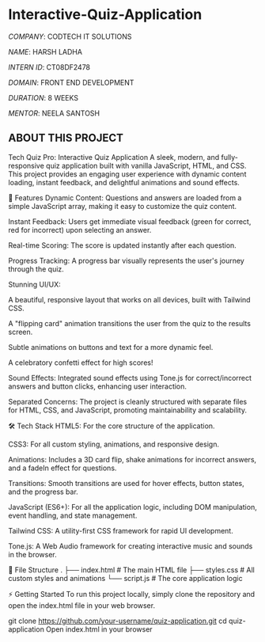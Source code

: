 # Interactive-Quiz-Application

*COMPANY*: CODTECH IT SOLUTIONS

*NAME*: HARSH LADHA

*INTERN ID*: CT08DF2478

*DOMAIN*: FRONT END DEVELOPMENT

*DURATION*: 8 WEEKS

*MENTOR*: NEELA SANTOSH

## ABOUT THIS PROJECT

Tech Quiz Pro: Interactive Quiz Application
A sleek, modern, and fully-responsive quiz application built with vanilla JavaScript, HTML, and CSS. This project provides an engaging user experience with dynamic content loading, instant feedback, and delightful animations and sound effects.

🚀 Features
Dynamic Content: Questions and answers are loaded from a simple JavaScript array, making it easy to customize the quiz content.

Instant Feedback: Users get immediate visual feedback (green for correct, red for incorrect) upon selecting an answer.

Real-time Scoring: The score is updated instantly after each question.

Progress Tracking: A progress bar visually represents the user's journey through the quiz.

Stunning UI/UX:

A beautiful, responsive layout that works on all devices, built with Tailwind CSS.

A "flipping card" animation transitions the user from the quiz to the results screen.

Subtle animations on buttons and text for a more dynamic feel.

A celebratory confetti effect for high scores!

Sound Effects: Integrated sound effects using Tone.js for correct/incorrect answers and button clicks, enhancing user interaction.

Separated Concerns: The project is cleanly structured with separate files for HTML, CSS, and JavaScript, promoting maintainability and scalability.

🛠️ Tech Stack
HTML5: For the core structure of the application.

CSS3: For all custom styling, animations, and responsive design.

Animations: Includes a 3D card flip, shake animations for incorrect answers, and a fadeIn effect for questions.

Transitions: Smooth transitions are used for hover effects, button states, and the progress bar.

JavaScript (ES6+): For all the application logic, including DOM manipulation, event handling, and state management.

Tailwind CSS: A utility-first CSS framework for rapid UI development.

Tone.js: A Web Audio framework for creating interactive music and sounds in the browser.

📂 File Structure
.
├── index.html      # The main HTML file
├── styles.css      # All custom styles and animations
└── script.js       # The core application logic

⚡ Getting Started
To run this project locally, simply clone the repository and open the index.html file in your web browser.

git clone https://github.com/your-username/quiz-application.git
cd quiz-application
Open index.html in your browser
